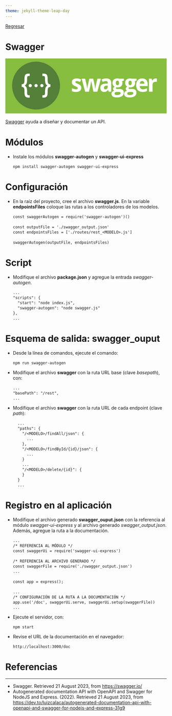 ```yaml
---
theme: jekyll-theme-leap-day
---
```


[Regresar](/DAWM/)

Swagger
=======================

![SWAGGER](imagenes/swagger.webp)

[Swagger](https://swagger.io/) ayuda a diseñar y documentar un API.

Módulos
===============

* Instale los módulos **swagger-autogen** y **swagger-ui-express**

  ```
  npm install swagger-autogen swagger-ui-express
  ```

Configuración
===============

* En la raíz del proyecto, cree el archivo **swagger.js**. En la variable **endpointsFiles** coloque las rutas a los controladores de los modelos.

  ```text
  const swaggerAutogen = require('swagger-autogen')()

  const outputFile = './swagger_output.json'
  const endpointsFiles = ['./routes/rest_<MODELO>.js']

  swaggerAutogen(outputFile, endpointsFiles)
  ```

Script
===============

* Modifique el archivo **package.json** y agregue la entrada _swagger-autogen_.

  ```text
  ...
  "scripts": {
    "start": "node index.js",
    "swagger-autogen": "node swagger.js"
  },
  ...
  ```

Esquema de salida: swagger_ouput
===============

* Desde la línea de comandos, ejecute el comando:

  ```
  npm run swagger-autogen
  ```

* Modifique el archivo **swagger** con la ruta URL base (clave _basepath_), con:

  ```text
  ...
  "basePath": "/rest",
  ...
  ```

* Modifique el archivo **swagger** con la ruta URL de cada endpoint (clave _path_):

  ```text
    ...
    "paths": {
      "/<MODELO>/findAll/json": {
        ...
      },
      "/<MODELO>/findById/{id}/json": {
        ...
      }
      ...
      "/<MODELO>/delete/{id}": {
      }
    }
    ...
  ```

Registro en al aplicación
===============

* Modifique el archivo generado **swagger_ouput.json** con la referencia al módulo _swagger-ui-express_ y al archivo generado _swagger_output.json_. Además, agregue la ruta a la documentación.


  ```text
  ...
  /* REFERENCIA AL MÓDULO */
  const swaggerUi = require('swagger-ui-express')

  /* REFERENCIA AL ARCHIVO GENERADO */
  const swaggerFile = require('./swagger_output.json')
  ...

  const app = express();

  ...
  /* CONFIGURACIÓN DE LA RUTA A LA DOCUMENTACIÓN */
  app.use('/doc', swaggerUi.serve, swaggerUi.setup(swaggerFile))
  ...
  ```

* Ejecute el servidor, con:

  ```
  npm start
  ```

* Revise el URL de la documentación en el navegador:

  ```
  http://localhost:3000/doc
  ```

Referencias 
===========

* * *

* Swagger. Retrieved 21 August 2023, from https://swagger.io/
* Autogenerated documentation API with OpenAPI and Swagger for NodeJS and Express. (2022). Retrieved 21 August 2023, from https://dev.to/luizcalaca/autogenerated-documentation-api-with-openapi-and-swagger-for-nodejs-and-express-31g9
